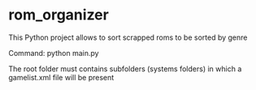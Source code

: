# rom_organizer
This Python project allows to sort scrapped roms to be sorted by genre

Command: python main.py <path to root folder>

The root folder must contains subfolders (systems folders) in which a gamelist.xml file will be present